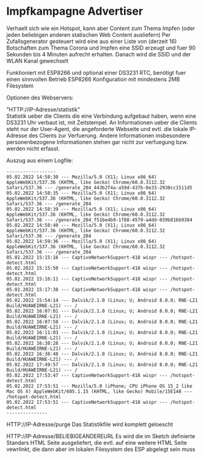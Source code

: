 # Impfkampagne Advertiser
Verhaelt sich wie ein Hotspot, kann aber Content zum Thema Impfen (oder jeden beliebigen anderen statischen Web Content ausliefern)
Per Zufallsgenerator gesteuert wird eine aus einer Liste von (derzeit 16) Botschaften zum Thema Corona und Impfen eine SSID erzeugt und
fuer 90 Sekunden bis 4 Minuten aufrecht erhalten. Danach wird die SSID und der WLAN Kanal gewechselt

Funktioniert mit ESP8266 und optional einer DS3231 RTC, benötigt fuer einen sinnvollen Betrieb ESP8266 Konfiguration mit mindestens 2MB Filesystem

Optionen des Webservers:

"HTTP://IP-Adresse/statistik"  
Statistik ueber die Clients die eine Verbindung aufgebaut haben, wenn eine DS3231 Uhr verbaut ist, mit Zeitstempel. An Informationen ueber die Clients
steht nur der User-Agent, die angeforderte Webseite und evtl. die lokale IP-Adresse des Clients zur Verfuerung. Andere Informationen insbesondere 
personenbezogene Informationen stehen gar nicht zur verfuegung bzw. werden nicht erfasst. 

Auszug aus einem Logfile:
```
------------------
05.02.2022 14:58:30 --- Mozilla/5.0 (X11; Linux x86_64) AppleWebKit/537.36 (KHTML, like Gecko) Chrome/60.0.3112.32 Safari/537.36 --- /generate_204_443b2f4a-a59d-437b-8e33-2930cc1511d5
05.02.2022 14:58:35 --- Mozilla/5.0 (X11; Linux x86_64) AppleWebKit/537.36 (KHTML, like Gecko) Chrome/60.0.3112.32 Safari/537.36 --- /generate_204
05.02.2022 14:58:39 --- Mozilla/5.0 (X11; Linux x86_64) AppleWebKit/537.36 (KHTML, like Gecko) Chrome/60.0.3112.32 Safari/537.36 --- /generate_204_f51be4b9-1f88-4579-a4dd-039b81bb9384
05.02.2022 14:58:40 --- Mozilla/5.0 (X11; Linux x86_64) AppleWebKit/537.36 (KHTML, like Gecko) Chrome/60.0.3112.32 Safari/537.36 --- /generate_204
05.02.2022 14:59:36 --- Mozilla/5.0 (X11; Linux x86_64) AppleWebKit/537.36 (KHTML, like Gecko) Chrome/60.0.3112.32 Safari/537.36 --- /generate_204
05.02.2022 15:15:16 --- CaptiveNetworkSupport-418 wispr --- /hotspot-detect.html
05.02.2022 15:15:50 --- CaptiveNetworkSupport-418 wispr --- /hotspot-detect.html
05.02.2022 15:16:11 --- CaptiveNetworkSupport-418 wispr --- /hotspot-detect.html
05.02.2022 15:17:38 --- CaptiveNetworkSupport-418 wispr --- /hotspot-detect.html
05.02.2022 15:54:14 --- Dalvik/2.1.0 (Linux; U; Android 8.0.0; RNE-L21 Build/HUAWEIRNE-L21) --- /
05.02.2022 16:07:01 --- Dalvik/2.1.0 (Linux; U; Android 8.0.0; RNE-L21 Build/HUAWEIRNE-L21) --- /
05.02.2022 16:07:58 --- Dalvik/2.1.0 (Linux; U; Android 8.0.0; RNE-L21 Build/HUAWEIRNE-L21) --- /
05.02.2022 16:11:03 --- Dalvik/2.1.0 (Linux; U; Android 8.0.0; RNE-L21 Build/HUAWEIRNE-L21) --- /
05.02.2022 16:38:28 --- Dalvik/2.1.0 (Linux; U; Android 8.0.0; RNE-L21 Build/HUAWEIRNE-L21) --- /
05.02.2022 16:38:48 --- Dalvik/2.1.0 (Linux; U; Android 8.0.0; RNE-L21 Build/HUAWEIRNE-L21) --- /
05.02.2022 17:49:57 --- Dalvik/2.1.0 (Linux; U; Android 8.0.0; RNE-L21 Build/HUAWEIRNE-L21) --- /
05.02.2022 17:53:47 --- CaptiveNetworkSupport-418 wispr --- /hotspot-detect.html
05.02.2022 17:53:51 --- Mozilla/5.0 (iPhone; CPU iPhone OS 15_2 like Mac OS X) AppleWebKit/605.1.15 (KHTML, like Gecko) Mobile/15E148 --- /hotspot-detect.html
05.02.2022 17:53:51 --- CaptiveNetworkSupport-418 wispr --- /hotspot-detect.html
---------------
```

HTTP://IP-Adresse/purge 
Das Statistikfile wird komplett geloescht

HTTP://IP-Adresse/BELIEBIGEANDEREURL 
Es wird die im Sketch definierte Standars HTML Seite ausgeliefert, die evtl. auf eine weitere HTML Seite vewrlinkt, die dann aber im lokalen Filesystem 
des ESP abgelegt sein muss


